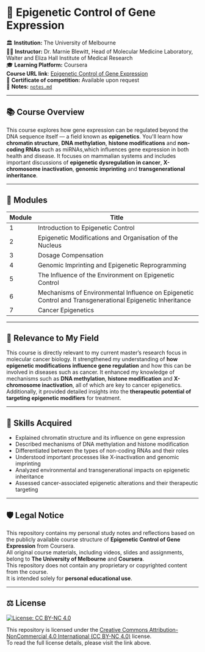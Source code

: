 # 🧬 Epigenetic Control of Gene Expression 

🏛️ **Institution:** The University of Melbourne   
👨‍🏫 **Instructor:** Dr. Marnie Blewitt, Head of Molecular Medicine Laboratory, Walter and Eliza Hall Institute of Medical Research  
🎓 **Learning Platform:** Coursera  
**Course URL link**: [Epigenetic Control of Gene Expression](https://www.coursera.org/learn/epigenetics)  
📜 **Certificate of competition:** Available upon request  
📝 **Notes:** [`notes.md`](./notes.md)

---

## 📚 Course Overview  
This course explores how gene expression can be regulated beyond the DNA sequence itself — a field known as **epigenetics**. You'll learn how **chromatin structure**, **DNA methylation**, **histone modifications** and **non-coding RNAs** such as miRNAs,which influences gene expression in both health and disease. It focuses on mammalian systems and includes important discussions of **epigenetic dysregulation in cancer**, **X-chromosome inactivation**, **genomic imprinting** and **transgenerational inheritance**.

---

## 🧠 Modules  

| Module | Title |
|--------|-------|
| 1 | Introduction to Epigenetic Control |
| 2 | Epigenetic Modifications and Organisation of the Nucleus |
| 3 | Dosage Compensation |
| 4 | Genomic Imprinting and Epigenetic Reprogramming |
| 5 | The Influence of the Environment on Epigenetic Control |
| 6 | Mechanisms of Environmental Influence on Epigenetic Control and Transgenerational Epigenetic Inheritance |
| 7 | Cancer Epigenetics |

---

## 🎯 Relevance to My Field  

This course is directly relevant to my current master’s research focus in molecular cancer biology. It strengthened my understanding of **how epigenetic modifications influence gene regulation** and how this can be involved in diseases such as cancer. It enhanced my knowledge of mechanisms such as **DNA methylation**, **histone modification** and **X-chromosome inactivation**, all of which are key to cancer epigenetics. Additionally, it provided detailed insights into the **therapeutic potential of targeting epigenetic modifiers** for treatment.

---

## 🧪 Skills Acquired  

- Explained chromatin structure and its influence on gene expression  
- Described mechanisms of DNA methylation and histone modification  
- Differentiated between the types of non-coding RNAs and their roles  
- Understood important processes like X-inactivation and genomic imprinting  
- Analyzed environmental and transgenerational impacts on epigenetic inheritance  
- Assessed cancer-associated epigenetic alterations and their therapeutic targeting  

---

## 🛡️ Legal Notice

This repository contains my personal study notes and reflections based on the publicly available course structure of **Epigenetic Control of Gene Expression** from Coursera.  
All original course materials, including videos, slides and assignments, belong to **The University of Melbourne** and **Coursera**.  
This repository does not contain any proprietary or copyrighted content from the course.  
It is intended solely for **personal educational use**.

---

## ⚖️ License

[![License: CC BY-NC 4.0](https://img.shields.io/badge/License-CC%20BY--NC%204.0-lightgrey.svg)](https://creativecommons.org/licenses/by-nc/4.0/)

This repository is licensed under the [Creative Commons Attribution-NonCommercial 4.0 International (CC BY-NC 4.0)](https://creativecommons.org/licenses/by-nc/4.0/legalcode) license.  
To read the full license details, please visit the link above.

